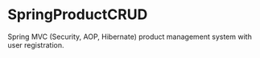 # SpringProductCRUD
Spring MVC (Security, AOP, Hibernate) product management system with user registration.
